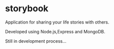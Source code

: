 # storybook
Application for sharing your life stories with others.

Developed using Node.js,Express and MongoDB.

Still in development process...